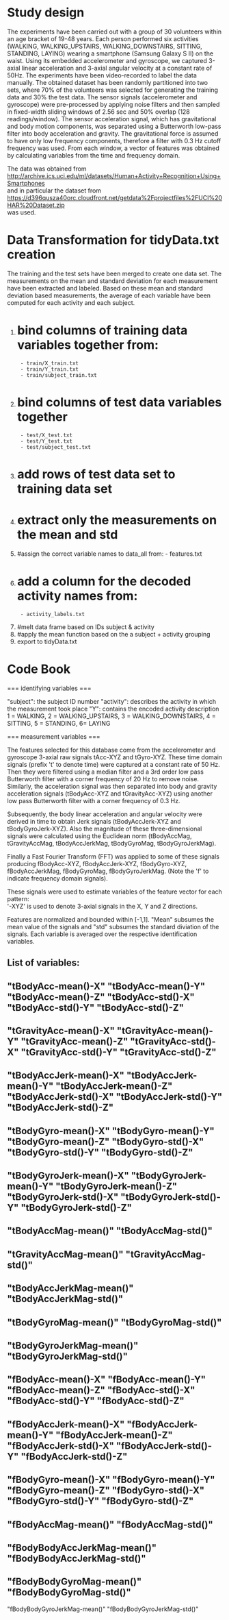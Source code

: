 Study design
======================================
The experiments have been carried out with a group of 30 volunteers within an age bracket of 19-48 years. Each person performed six activities (WALKING, WALKING_UPSTAIRS, WALKING_DOWNSTAIRS, SITTING, STANDING, LAYING) wearing a smartphone (Samsung Galaxy S II) on the waist. Using its embedded accelerometer and gyroscope, we captured 3-axial linear acceleration and 3-axial angular velocity at a constant rate of 50Hz. The experiments have been video-recorded to label the data manually. The obtained dataset has been randomly partitioned into two sets, where 70% of the volunteers was selected for generating the training data and 30% the test data. 
The sensor signals (accelerometer and gyroscope) were pre-processed by applying noise filters and then sampled in fixed-width sliding windows of 2.56 sec and 50% overlap (128 readings/window). The sensor acceleration signal, which has gravitational and body motion components, was separated using a Butterworth low-pass filter into body acceleration and gravity. The gravitational force is assumed to have only low frequency components, therefore a filter with 0.3 Hz cutoff frequency was used. From each window, a vector of features was obtained by calculating variables from the time and frequency domain. 

The data was obtained from 
http://archive.ics.uci.edu/ml/datasets/Human+Activity+Recognition+Using+Smartphones      
and in particular the dataset from
https://d396qusza40orc.cloudfront.net/getdata%2Fprojectfiles%2FUCI%20HAR%20Dataset.zip  
was used.

Data Transformation for tidyData.txt creation
=======================================
The training and the test sets have been merged to create one data set.
The measurements on the mean and standard deviation for each measurement have been extracted and labeled. 
Based on these mean and standard deviation based measurements, the average of each variable have been computed for each activity and each subject.

1. # bind columns of training data variables together from:
		- train/X_train.txt
		- train/Y_train.txt
		- train/subject_train.txt
2. # bind columns of test data variables together
		- test/X_test.txt
		- test/Y_test.txt
		- test/subject_test.txt
3. # add rows of test data set to training data set
4. # extract only the measurements on the mean and std
5. #assign the correct variable names to data_all from:
		- features.txt
6. # add a column for the decoded activity names from:
		- activity_labels.txt
7. #melt data frame based on IDs subject & activity
8. #apply the mean function based on the a subject + activity grouping
9. export to tidyData.txt


Code Book
=======================================

=== identifying variables ===

"subject": the subject ID number
"activity": describes the activity in which the measurement took place 
"Y": contains the encoded activity description 1 = WALKING, 2 = WALKING_UPSTAIRS, 3 = WALKING_DOWNSTAIRS, 4 = SITTING, 5 = STANDING, 6= LAYING

=== measurement variables ===

The features selected for this database come from the accelerometer and gyroscope 3-axial raw signals tAcc-XYZ and tGyro-XYZ. These time domain signals (prefix 't' to denote time) were captured at a constant rate of 50 Hz. Then they were filtered using a median filter and a 3rd order low pass Butterworth filter with a corner frequency of 20 Hz to remove noise. Similarly, the acceleration signal was then separated into body and gravity acceleration signals (tBodyAcc-XYZ and tGravityAcc-XYZ) using another low pass Butterworth filter with a corner frequency of 0.3 Hz. 

Subsequently, the body linear acceleration and angular velocity were derived in time to obtain Jerk signals (tBodyAccJerk-XYZ and tBodyGyroJerk-XYZ). Also the magnitude of these three-dimensional signals were calculated using the Euclidean norm (tBodyAccMag, tGravityAccMag, tBodyAccJerkMag, tBodyGyroMag, tBodyGyroJerkMag). 

Finally a Fast Fourier Transform (FFT) was applied to some of these signals producing fBodyAcc-XYZ, fBodyAccJerk-XYZ, fBodyGyro-XYZ, fBodyAccJerkMag, fBodyGyroMag, fBodyGyroJerkMag. (Note the 'f' to indicate frequency domain signals). 

These signals were used to estimate variables of the feature vector for each pattern:  
'-XYZ' is used to denote 3-axial signals in the X, Y and Z directions.

Features are normalized and bounded within [-1,1].
"Mean" subsumes the mean value of the signals and "std" subsumes the standard diviation of the signals.
Each variable is averaged over the respective identification variables.

List of variables:
------------------------------
"tBodyAcc-mean()-X"
"tBodyAcc-mean()-Y"
"tBodyAcc-mean()-Z"
"tBodyAcc-std()-X"
"tBodyAcc-std()-Y"
"tBodyAcc-std()-Z"
------------------------------
"tGravityAcc-mean()-X"
"tGravityAcc-mean()-Y"
"tGravityAcc-mean()-Z"
"tGravityAcc-std()-X"
"tGravityAcc-std()-Y"
"tGravityAcc-std()-Z"
------------------------------
"tBodyAccJerk-mean()-X"
"tBodyAccJerk-mean()-Y"
"tBodyAccJerk-mean()-Z"
"tBodyAccJerk-std()-X"
"tBodyAccJerk-std()-Y"
"tBodyAccJerk-std()-Z"
------------------------------
"tBodyGyro-mean()-X"
"tBodyGyro-mean()-Y"
"tBodyGyro-mean()-Z"
"tBodyGyro-std()-X"
"tBodyGyro-std()-Y"
"tBodyGyro-std()-Z"
------------------------------
"tBodyGyroJerk-mean()-X"
"tBodyGyroJerk-mean()-Y"
"tBodyGyroJerk-mean()-Z"
"tBodyGyroJerk-std()-X"
"tBodyGyroJerk-std()-Y"
"tBodyGyroJerk-std()-Z"
------------------------------
"tBodyAccMag-mean()"
"tBodyAccMag-std()"
------------------------------
"tGravityAccMag-mean()"
"tGravityAccMag-std()"
------------------------------
"tBodyAccJerkMag-mean()"
"tBodyAccJerkMag-std()"
----------
"tBodyGyroMag-mean()"
"tBodyGyroMag-std()"
------------------------------
"tBodyGyroJerkMag-mean()"
"tBodyGyroJerkMag-std()"
------------------------------
"fBodyAcc-mean()-X"
"fBodyAcc-mean()-Y"
"fBodyAcc-mean()-Z"
"fBodyAcc-std()-X"
"fBodyAcc-std()-Y"
"fBodyAcc-std()-Z"
------------------------------
"fBodyAccJerk-mean()-X"
"fBodyAccJerk-mean()-Y"
"fBodyAccJerk-mean()-Z"
"fBodyAccJerk-std()-X"
"fBodyAccJerk-std()-Y"
"fBodyAccJerk-std()-Z"
------------------------------
"fBodyGyro-mean()-X"
"fBodyGyro-mean()-Y"
"fBodyGyro-mean()-Z"
"fBodyGyro-std()-X"
"fBodyGyro-std()-Y"
"fBodyGyro-std()-Z"
------------------------------
"fBodyAccMag-mean()"
"fBodyAccMag-std()"
------------------------------
"fBodyBodyAccJerkMag-mean()"
"fBodyBodyAccJerkMag-std()"
------------------------------
"fBodyBodyGyroMag-mean()"
"fBodyBodyGyroMag-std()"
------------------------------
"fBodyBodyGyroJerkMag-mean()"
"fBodyBodyGyroJerkMag-std()"
